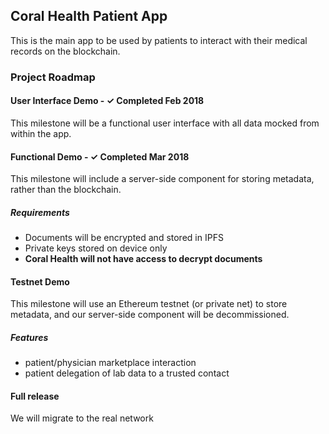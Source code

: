## Coral Health Patient App

This is the main app to be used by patients to interact with their medical records on the blockchain.

### Project Roadmap

#### User Interface Demo - ✓ Completed Feb 2018 
This milestone will be a functional user interface with all data mocked from within the app.

#### Functional Demo - ✓ Completed Mar 2018 
This milestone will include a server-side component for storing metadata, rather than the blockchain. 

##### Requirements
- Documents will be encrypted and stored in IPFS
- Private keys stored on device only
- **Coral Health will not have access to decrypt documents**

#### Testnet Demo
This milestone will use an Ethereum testnet (or private net) to store metadata, and our server-side component will be decommissioned.

##### Features
- patient/physician marketplace interaction
- patient delegation of lab data to a trusted contact

#### Full release
We will migrate to the real network

